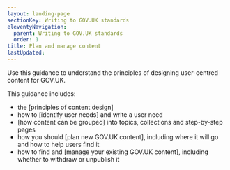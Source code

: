 ```yaml
---
layout: landing-page
sectionKey: Writing to GOV.UK standards
eleventyNavigation:
  parent: Writing to GOV.UK standards
  order: 1
title: Plan and manage content
lastUpdated:
---
```

Use this guidance to understand the principles of designing user-centred content for GOV.UK. 

This guidance includes:

* the [principles of content design]
* how to [identify user needs] and write a user need
* [how content can be grouped] into topics, collections and step-by-step pages
* how you should [plan new GOV.UK content], including where it will go and how to help users find it
* how to find and [manage your existing GOV.UK content], including whether to withdraw or unpublish it